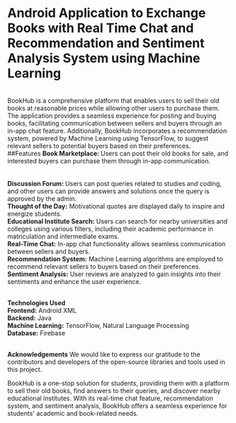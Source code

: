 # Android Application to Exchange Books with Real Time Chat and Recommendation and Sentiment Analysis System using Machine Learning
<br>
BookHub is a comprehensive platform that enables users to sell their old books at reasonable prices while allowing other users to purchase them. The application provides a seamless experience for posting and buying books, facilitating communication between sellers and buyers through an in-app chat feature. Additionally, BookHub incorporates a recommendation system, powered by Machine Learning using TensorFlow, to suggest relevant sellers to potential buyers based on their preferences.
<br>
##Features
<b>Book Marketplace: </b>Users can post their old books for sale, and interested buyers can purchase them through in-app communication.<br>
<br><br><b>Discussion Forum: </b>Users can post queries related to studies and coding, and other users can provide answers and solutions once the query is approved by the admin.
<br><b>Thought of the Day:</b></b> Motivational quotes are displayed daily to inspire and energize students.
<br><b>Educational Institute Search:</b> Users can search for nearby universities and colleges using various filters, including their academic performance in matriculation and intermediate exams.
<br><b>Real-Time Chat:</b> In-app chat functionality allows seamless communication between sellers and buyers.
<br><b>Recommendation System:</b> Machine Learning algorithms are employed to recommend relevant sellers to buyers based on their preferences.
<br><b>Sentiment Analysis:</b> User reviews are analyzed to gain insights into their sentiments and enhance the user experience.

<br><b>Technologies Used</b>
<br><b>Frontend:</b> Android XML
<br><b>Backend:</b> Java
<br><b>Machine Learning:</b> TensorFlow, Natural Language Processing
<br><b>Database:</b> Firebase

<br><b>Acknowledgements</b>
We would like to express our gratitude to the contributors and developers of the open-source libraries and tools used in this project.

BookHub is a one-stop solution for students, providing them with a platform to sell their old books, find answers to their queries, and discover nearby educational institutes. With its real-time chat feature, recommendation system, and sentiment analysis, BookHub offers a seamless experience for students' academic and book-related needs.

